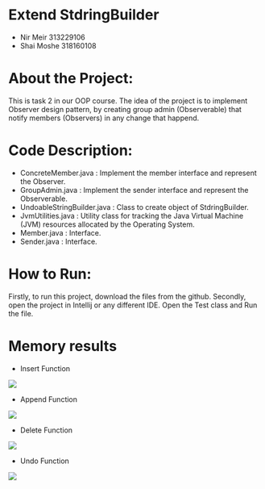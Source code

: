 
# Extend StdringBuilder 


- Nir Meir 313229106
- Shai Moshe 318160108

# About the Project:
This is task 2 in our OOP course.
The idea of the project is to implement Observer design pattern, by creating group admin (Observerable) that
notify members (Observers) in any change that happend.

# Code Description:

- ConcreteMember.java : Implement the member interface and represent the Observer.
- GroupAdmin.java : Implement the sender interface and represent the Observerable.
- UndoableStringBuilder.java : Class to create object of StdringBuilder.
- JvmUtilities.java : Utility class for tracking the Java Virtual Machine (JVM) resources allocated by the Operating System.
- Member.java : Interface.
- Sender.java : Interface.

# How to Run:
Firstly, to run this project, download the files from the github.
Secondly, open the project in Intellij or any different IDE.
Open the Test class and Run the file.


# Memory results

- Insert Function 

![](https://i.ibb.co/gry9bvz/Insert.jpg)

- Append Function

![](https://i.ibb.co/6gmHBs4/append.jpg)

- Delete Function 

![](https://i.ibb.co/FszxSD8/delete.jpg)

- Undo Function

![](https://i.ibb.co/dtNqPKg/undo.jpg)

